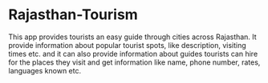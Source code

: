# Rajasthan-Tourism
This app provides tourists an easy guide through cities across Rajasthan. It provide information about popular tourist spots, like description, visiting times etc. and it can also provide information about guides tourists can hire for the places they visit and get information like name, phone number, rates, languages known etc.

